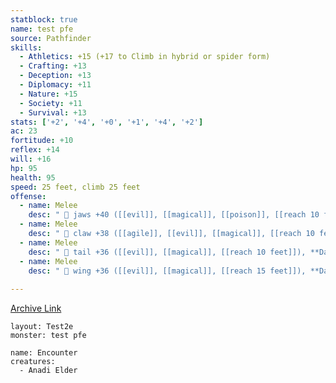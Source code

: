 ```yaml
---
statblock: true
name: test pfe
source: Pathfinder
skills:
  - Athletics: +15 (+17 to Climb in hybrid or spider form)
  - Crafting: +13
  - Deception: +13
  - Diplomacy: +11
  - Nature: +15
  - Society: +11
  - Survival: +13
stats: ['+2', '+4', '+0', '+1', '+4', '+2']
ac: 23
fortitude: +10
reflex: +14
will: +16
hp: 95
health: 95
speed: 25 feet, climb 25 feet
offense:
  - name: Melee
    desc: "  jaws +40 ([[evil]], [[magical]], [[poison]], [[reach 10 feet]]), **Damage** 44 (4d10+17) piercing plus 10 (2d6) evil and pit fiend venom."
  - name: Melee
    desc: "  claw +38 ([[agile]], [[evil]], [[magical]], [[reach 10 feet]]), **Damage** 32 (4d6+17) slashing plus 8 (2d6) evil."
  - name: Melee
    desc: "  tail +36 ([[evil]], [[magical]], [[reach 10 feet]]), **Damage** 45 (4d10+17) bludgeoning plus 7 (2d6) evil and [[Improved Grab]]."
  - name: Melee
    desc: "  wing +36 ([[evil]], [[magical]], [[reach 15 feet]]), **Damage** 32 (4d6+17) slashing plus 8 (2d6) evil."
  
---
```


[Archive Link](https://2e.aonprd.com/Monsters.aspx?ID=432)

```statblock
layout: Test2e
monster: test pfe
```

```encounter-table
name: Encounter
creatures:
  - Anadi Elder
```